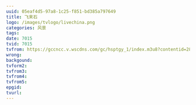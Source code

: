 ```yaml
---
uuid: 05eaf4d5-97a8-1c25-f851-bd385a797649
title: 飞来石
logo: /images/tvlogo/livechina.png
categories: 风景
tags:
date: 7015
tvid: 7015
tvfrom: https://gccncc.v.wscdns.com/gc/hsptgy_1/index.m3u8?contentid=2820180516001
wrong:
backgound:
tvform2:
tvfrom3:
tvfrom4:
tvfrom5:
epgid:
tvurl:
---
```

